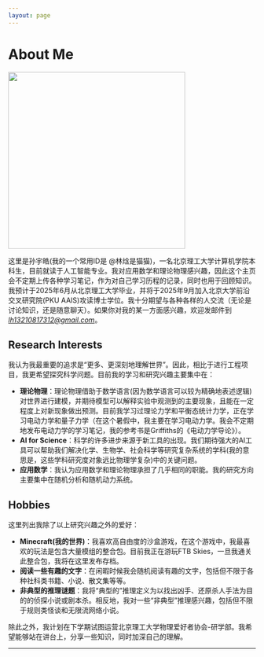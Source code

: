 ```yaml
---
layout: page
---
```


# About Me

<img src="https://github.com/ZerooVector/ZerooVector.github.io/images/sunyuhao.jpg" class="floatpic" width="360" height="360">


这里是孙宇皓(我的一个常用ID是 @林焓是猫猫)，一名北京理工大学计算机学院本科生，目前就读于人工智能专业。我对应用数学和理论物理感兴趣，因此这个主页会不定期上传各种学习笔记，作为对自己学习历程的记录，同时也用于回顾知识。我预计于2025年6月从北京理工大学毕业，并将于2025年9月加入北京大学前沿交叉研究院(PKU AAIS)攻读博士学位。我十分期望与各种各样的人交流（无论是讨论知识，还是随意聊天）。如果你对我的某一方面感兴趣，欢迎发邮件到*lh13210817312@gmail.com*。


## Research Interests

我认为我最重要的追求是“更多、更深刻地理解世界”。因此，相比于进行工程项目，我更希望探究科学问题。目前我的学习和研究兴趣主要集中在：

- **理论物理**：理论物理借助于数学语言(因为数学语言可以较为精确地表述逻辑)对世界进行建模，并期待模型可以解释实验中观测到的主要现象，且能在一定程度上对新现象做出预测。目前我学习过理论力学和平衡态统计力学，正在学习电动力学和量子力学（在这个暑假中，我主要在学习电动力学。我会不定期地发布电动力学的学习笔记，我的参考书是Griffiths的《电动力学导论》）。
- **AI for Science**：科学的许多进步来源于新工具的出现。我们期待强大的AI工具可以帮助我们解决化学、生物学、社会科学等研究复杂系统的学科(我的意思是，这些学科研究度对象远比物理学复杂)中的关键问题。
- **应用数学**：我认为应用数学和理论物理承担了几乎相同的职能。我的研究方向主要集中在随机分析和随机动力系统。



## Hobbies

这里列出我除了以上研究兴趣之外的爱好：

- **Minecraft(我的世界)**：我喜欢高自由度的沙盒游戏，在这个游戏中，我最喜欢的玩法是包含大量模组的整合包。目前我正在游玩FTB Skies，一旦我通关此整合包，我将在这里发布存档。
- **阅读一些有趣的文字**：在闲暇时候我会随机阅读有趣的文字，包括但不限于各种社科类书籍、小说、散文集等等。
- **非典型的推理谜题**：我将“典型的”推理定义为以找出凶手、还原杀人手法为目的的侦探小说或剧本杀。相反地，我对一些“非典型”推理感兴趣，包括但不限于规则类怪谈和无限流网络小说。

除此之外，我计划在下学期试图运营北京理工大学物理爱好者协会-研学部。我希望能够站在讲台上，分享一些知识，同时加深自己的理解。


---



